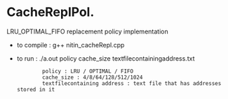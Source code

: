 # CacheReplPol.
LRU_OPTIMAL_FIFO replacement policy implementation

- to compile : 
              g++ nitin_cacheRepl.cpp
- to run : 
              ./a.out policy cache_size textfilecontainingaddress.txt

              policy : LRU / OPTIMAL / FIFO
              cache_size : 4/8/64/128/512/1024
              textfilecontaining address : text file that has addresses stored in it
